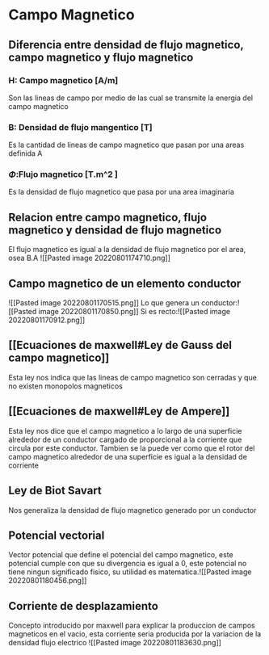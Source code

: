 # Campo Magnetico




## Diferencia entre densidad de flujo magnetico, campo magnetico y flujo magnetico 
### H: Campo magnetico [A/m]
Son las lineas de campo por medio de las cual se transmite la energia del campo magnetico
### B: Densidad de flujo mangentico [T]
Es la cantidad de lineas de campo magnetico que pasan por una areas definida A
### $\Phi$:Flujo magnetico [T.m^2 ]
Es la densidad de flujo magnetico que pasa por una area imaginaria




## Relacion entre campo magnetico, flujo magnetico y densidad de flujo magnetico 
El flujo magnetico es igual a la densidad de flujo magnetico por el area, osea B.A
![[Pasted image 20220801174710.png]]




## Campo magnetico de un elemento conductor 
![[Pasted image 20220801170515.png]]
Lo que genera un conductor:![[Pasted image 20220801170850.png]]
Si es recto:![[Pasted image 20220801170912.png]]




## [[Ecuaciones de maxwell#Ley de Gauss del campo magnetico]] 
Esta ley nos indica que las lineas de campo magnetico son cerradas y que no existen monopolos magneticos


## [[Ecuaciones de maxwell#Ley de Ampere]]
Esta ley nos dice que el campo magnetico a lo largo de una superficie alrededor de un conductor cargado de proporcional a la corriente que circula por este conductor. Tambien se la puede ver como que el rotor del campo magnetico alrededor de una superficie es igual a la densidad de corriente 


## Ley de Biot Savart  
Nos generaliza la densidad de flujo magnetico generado por un conductor



## Potencial vectorial 
Vector potencial que define el potencial del campo magnetico, este potencial cumple con que su divergencia es igual a 0, este potencial no tiene ningun significado fisico, su utilidad es matematica.![[Pasted image 20220801180456.png]]




## Corriente de desplazamiento 
Concepto introducido por maxwell para explicar la produccion de campos magneticos en el vacio, esta corriente seria producida por la variacion de la densidad flujo electrico
![[Pasted image 20220801183630.png]]






